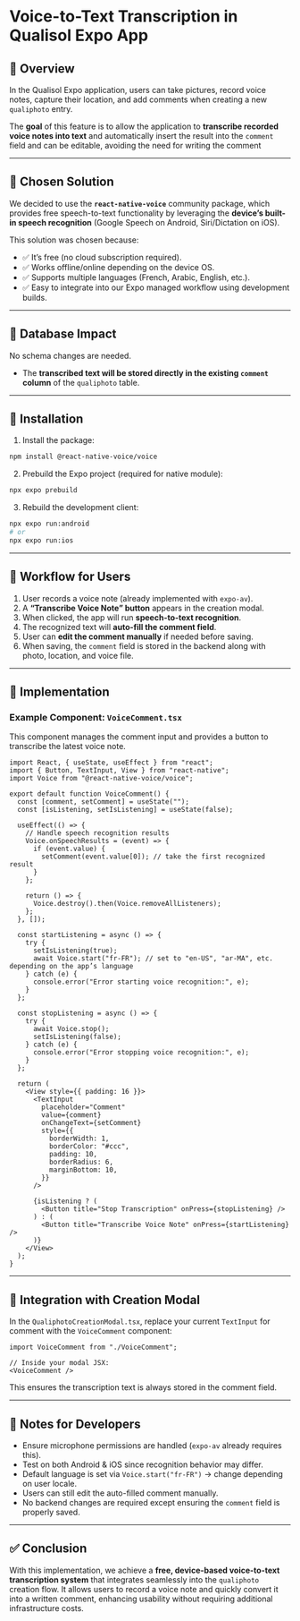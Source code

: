 # Voice-to-Text Transcription in Qualisol Expo App

## 📌 Overview
In the Qualisol Expo application, users can take pictures, record voice notes, capture their location, and add comments when creating a new `qualiphoto` entry.

The **goal** of this feature is to allow the application to **transcribe recorded voice notes into text** and automatically insert the result into the `comment` field and can be editable, avoiding the need for writing the comment

---

## 🔹 Chosen Solution
We decided to use the **`react-native-voice`** community package, which provides free speech-to-text functionality by leveraging the **device’s built-in speech recognition** (Google Speech on Android, Siri/Dictation on iOS).

This solution was chosen because:
- ✅ It’s free (no cloud subscription required).
- ✅ Works offline/online depending on the device OS.
- ✅ Supports multiple languages (French, Arabic, English, etc.).
- ✅ Easy to integrate into our Expo managed workflow using development builds.

---

## 🔹 Database Impact
No schema changes are needed.  
- The **transcribed text will be stored directly in the existing `comment` column** of the `qualiphoto` table.

---

## 🔹 Installation

1. Install the package:
```bash
npm install @react-native-voice/voice
```

2. Prebuild the Expo project (required for native module):
```bash
npx expo prebuild
```

3. Rebuild the development client:
```bash
npx expo run:android
# or
npx expo run:ios
```

---

## 🔹 Workflow for Users

1. User records a voice note (already implemented with `expo-av`).  
2. A **“Transcribe Voice Note” button** appears in the creation modal.  
3. When clicked, the app will run **speech-to-text recognition**.  
4. The recognized text will **auto-fill the comment field**.  
5. User can **edit the comment manually** if needed before saving.  
6. When saving, the `comment` field is stored in the backend along with photo, location, and voice file.

---

## 🔹 Implementation

### Example Component: `VoiceComment.tsx`
This component manages the comment input and provides a button to transcribe the latest voice note.

```tsx
import React, { useState, useEffect } from "react";
import { Button, TextInput, View } from "react-native";
import Voice from "@react-native-voice/voice";

export default function VoiceComment() {
  const [comment, setComment] = useState("");
  const [isListening, setIsListening] = useState(false);

  useEffect(() => {
    // Handle speech recognition results
    Voice.onSpeechResults = (event) => {
      if (event.value) {
        setComment(event.value[0]); // take the first recognized result
      }
    };

    return () => {
      Voice.destroy().then(Voice.removeAllListeners);
    };
  }, []);

  const startListening = async () => {
    try {
      setIsListening(true);
      await Voice.start("fr-FR"); // set to "en-US", "ar-MA", etc. depending on the app’s language
    } catch (e) {
      console.error("Error starting voice recognition:", e);
    }
  };

  const stopListening = async () => {
    try {
      await Voice.stop();
      setIsListening(false);
    } catch (e) {
      console.error("Error stopping voice recognition:", e);
    }
  };

  return (
    <View style={{ padding: 16 }}>
      <TextInput
        placeholder="Comment"
        value={comment}
        onChangeText={setComment}
        style={{
          borderWidth: 1,
          borderColor: "#ccc",
          padding: 10,
          borderRadius: 6,
          marginBottom: 10,
        }}
      />

      {isListening ? (
        <Button title="Stop Transcription" onPress={stopListening} />
      ) : (
        <Button title="Transcribe Voice Note" onPress={startListening} />
      )}
    </View>
  );
}
```

---

## 🔹 Integration with Creation Modal

In the `QualiphotoCreationModal.tsx`, replace your current `TextInput` for comment with the `VoiceComment` component:

```tsx
import VoiceComment from "./VoiceComment";

// Inside your modal JSX:
<VoiceComment />
```

This ensures the transcription text is always stored in the comment field.

---

## 🔹 Notes for Developers
- Ensure microphone permissions are handled (`expo-av` already requires this).  
- Test on both Android & iOS since recognition behavior may differ.  
- Default language is set via `Voice.start("fr-FR")` → change depending on user locale.  
- Users can still edit the auto-filled comment manually.  
- No backend changes are required except ensuring the `comment` field is properly saved.

---

## ✅ Conclusion
With this implementation, we achieve a **free, device-based voice-to-text transcription system** that integrates seamlessly into the `qualiphoto` creation flow. It allows users to record a voice note and quickly convert it into a written comment, enhancing usability without requiring additional infrastructure costs.
